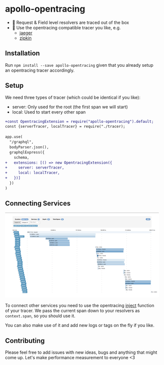 # apollo-opentracing

- 🚀 Request & Field level resolvers are traced out of the box
- 🔧 Use the opentracing compatible tracer you like, e.g.
  - [jaeger](https://www.jaegertracing.io/)
  - [zipkin](https://github.com/DanielMSchmidt/zipkin-javascript-opentracing)

## Installation

Run `npm install --save apollo-opentracing` given that you already setup an opentracing tracer accordingly.

## Setup

We need three types of tracer (which could be identical if you like):

- server: Only used for the root (the first span we will start)
- local: Used to start every other span

```diff
+const OpentracingExtension = require("apollo-opentracing").default;
const {serverTracer, localTracer} = require("./tracer);

app.use(
  "/graphql",
  bodyParser.json(),
  graphqlExpress({
    schema,
+   extensions: [() => new OpentracingExtension({
+     server: serverTracer,
+     local: localTracer,
+   })]
  })
)
```

## Connecting Services

![example image](demo.png)

To connect other services you need to use the opentracing [inject](http://opentracing.io/documentation/pages/api/cross-process-tracing.html) function of your tracer.
We pass the current span down to your resolvers as `context.span`, so you should use it.

You can also make use of it and add new logs or tags on the fly if you like.

## Contributing

Please feel free to add issues with new ideas, bugs and anything that might come up. 
Let's make performance measurement to everyone <3 


